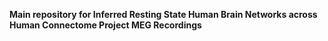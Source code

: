 **Main repository for Inferred Resting State Human Brain Networks across Human Connectome Project MEG Recordings**
